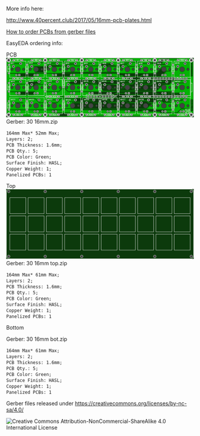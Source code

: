 More info here:

http://www.40percent.club/2017/05/16mm-pcb-plates.html

[How to order PCBs from gerber files](http://www.40percent.club/2017/03/ordering-pcb.html)

EasyEDA ordering info:

PCB
![PCB Front](pcb.png)
Gerber: 30 16mm.zip

    164mm Max* 52mm Max;
    Layers: 2;
    PCB Thickness: 1.6mm;
    PCB Qty.: 5;
    PCB Color: Green;
    Surface Finish: HASL;
    Copper Weight: 1;
    Panelized PCBs: 1

Top
![top](top.png)
Gerber: 30 16mm top.zip

    164mm Max* 61mm Max;
    Layers: 2;
    PCB Thickness: 1.6mm;
    PCB Qty.: 5;
    PCB Color: Green;
    Surface Finish: HASL;
    Copper Weight: 1;
    Panelized PCBs: 1

Bottom

Gerber: 30 16mm bot.zip

    164mm Max* 61mm Max;
    Layers: 2;
    PCB Thickness: 1.6mm;
    PCB Qty.: 5;
    PCB Color: Green;
    Surface Finish: HASL;
    Copper Weight: 1;
    Panelized PCBs: 1

Gerber files released under https://creativecommons.org/licenses/by-nc-sa/4.0/

![Creative Commons Attribution-NonCommercial-ShareAlike 4.0 International License](https://i.creativecommons.org/l/by-nc-sa/4.0/88x31.png)

